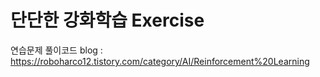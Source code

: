 # 단단한 강화학습 Exercise


연습문제 풀이코드 
blog : https://roboharco12.tistory.com/category/AI/Reinforcement%20Learning